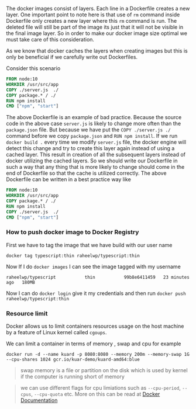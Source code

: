 The docker images consist of layers. Each line in a Dockerfile creates a new layer. One important point to note here is that use of `rm` command inside Dockerfile only creates a new layer where this `rm` command is run. The deleted file will still be part of the image its just that it will not be visible in the final image layer. So in order to make our docker image size optimal we must take care of this consideration.

As we know that docker caches the layers when creating images but this is only be beneficial if we carefully write out Dockerfiles. 

Consider this scenario

```Dockerfile
FROM node:10
WORKDIR /usr/src/app
COPY ./server.js  ./
COPY package.* / ./
RUN npm install
CMD ["npm", "start"]
```

The above Dockerfile is an example of bad practice. Because the source code in the above case `server.js` is likely to change more often than the `package.json` file. But because we have put the `COPY ./server.js ./` command before we copy `package.json` and `RUN npm install`. If we run `docker build .` every time we modify `server.js` file, the docker engine will detect this change and try to create this layer again instead of using a cached layer. This result in creation of all the subsequent layers instead of docker utilizing the cached layers. So we should write our Dockerfile in such a way that any thing that is more likely to change should come in the end of Dockerfile so that the cache is utilized correctly. The above Dockerfile can be written in a best practice way like

```Dockerfile
FROM node:10
WORKDIR /usr/src/app
COPY package.* / ./
RUN npm install
COPY ./server.js  ./
CMD ["npm", "start"]
```

### How to push docker image to Docker Registry
First we have to tag the image that we have build with our user name

`docker tag typescript:thin raheelwp/typescript:thin`

Now If I do `docker images` I can see the image tagged with my username

```
raheelwp/typescript           thin           99b8e6411459   23 minutes ago   180MB
```

Now I can do `docker login` give it my credentials and then run `docker push raheelwp/typescript:thin`

### Resource limit

Docker allows us to limit containers resources usage on the host machine by a feature of Linux kernel called `cgoups`.

We can limit a container in terms of memory , swap and cpu for example

```
docker run -d --name kuard -p 8080:8080 --memory 200m --memory-swap 1G --cpu-shares 1024 gcr.io/kuar-demo/kuard-amd64:blue
```

> swap memory is a file or  partition on the disk which is used by kernel if the computer is running short of memory

> we can use different flags for cpu limiations such as `--cpu-period`, `--cpus`, `--cpu-quota` etc. More on this can be read at [Docker Documentation](https://docs.docker.com/config/containers/resource_constraints/)

